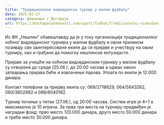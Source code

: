 ```yaml
---
title: "Традиционални видовдански турнир у малом фудбалу"
date: 2025-07-17
category: Дешавања / Догађаји
url: https://backapalankavesti.com/sport/fudbal/tradicionalni-vidovdanski-turnir-u-malom-fudbalu-2/
---
```


Из ФК „Нештин“ обавештавају да је у току организација традиционалног ноћног видовданског турнира у малом фудбалу и овом приликом позивају све заинтересоване екипе да се пријаве и учествују на овом турниру, као и грађане да помогну нештинске ентузијасте.

Пријаве за учешће на ноћном видовданском турниру у малом фудбалу су отворене до среде (25.06.), до 20:00 часова а одмах након затварања пријава биће и извлачење парова. Уплата по екипи је 12.000 динара.

Контакт телефони за пријаву екипа су: 069/2718629, 064/5643262, 060/3802982 и 066/6040182.

Турнир почиње у петак (27.06.), од 20:00 часова. Систем игре је 4+1 а максимално је 10 играча. За прва три места на турниру предвиђен је наградни фонд: прво место 120.000 динара, друго место 50.000 динара и треће место 30.000 динара.
